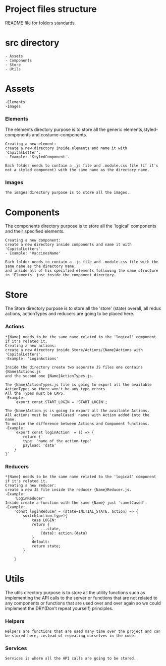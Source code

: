 # Project files structure

README file for folders standards.

# src directory

    - Assets
    - Components
    - Store
    - Utils

# Assets

    -Elements
    -Images

### Elements

The elements directory purpose is to store all the generic elements,styled-components and costume-components.

    Creating a new element:
    create a new directory inside elements and name it with 'CapitalLetter'.
    - Example: 'StyledComponent'.

    Each folder needs to contain a .js file and .module.css file (if it's not a styled component) with the same name as the directory name.

### Images

    The images directory purpose is to store all the images.

# Components

The components directory purpose is to store all the 'logical' components and their specified elements.

    Creating a new component:
    create a new directory inside components and name it with 'CapitalLetters'.
    - Example: 'VaccinesName'

    Each folder needs to contain a .js file and .module.css file with the same name as the directory name.
    and inside all of his specified elements following the same structure in 'Elements' just inside the component directory.

# Store

The Store directory purpose is to store all the 'store' (state) overall, all redux actions, actionTypes and reducers are going to be placed here.

### Actions

    *{Name} needs to be the same name related to the 'logical' component if it's related it.
    Creating a new actions:
    create a new directory inside Store/Actions/{Name}Actions with 'CapitalLetters'.
    -Example: 'LoginActions'

    Inside the directory create two seperate JS files one contains {Name}Actions.js
    and the second one {Name}ActionTypes.js.

    The {Name}ActionTypes.js file is going to export all the available ActionTypes so there won't be any typo errors.
    All the Types must be CAPS.
    -Example:
        `export const START_LOGIN = 'START_LOGIN';

    The {Name}Action.js is going to export all the available Actions.
    All actions must be 'camelCased' names with Action added into the name.
    To notice the difference between Actions and Component functions.
    -Example:
        `export const loginAction  = () => {
            return {
            type: 'name of the action type'
            payload: 'data'
        }
    }`

### Reducers

    *{Name} needs to be the same name related to the 'logical' component if it's related it.
    Creating a new reducer:
    create a new JS file inside the reducer {Name}Reducer.js.
    -Example:
        'LoginReducer'
    Inside create a function with the same {Name} just 'camelCased'.
    -Example:
        'const loginReducer = (state=INITIAL_STATE, action) => {
            switch(action.type){
                case LOGIN:
                return {
                    ...state,
                    {data}: action.{data}
                }
                default:
                return state;
            }

        }

# Utils

The utils directory purpose is to store all the utility functions such as implementing the API calls
to the server or functions that are not related to any components or functions that are used over and over again so we could implement the DRY(Don't repeat yourself) principles.

### Helpers

    Helpers are functions that are used many time over the project and can be stored here, instead of repeating ourselves in the code.

### Services

    Services is where all the API calls are going to be stored.
